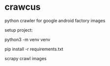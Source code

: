 # crawcus
python crawler for google android factory images

setup project:

python3 -m venv venv

pip install -r requirements.txt

scrapy crawl images
